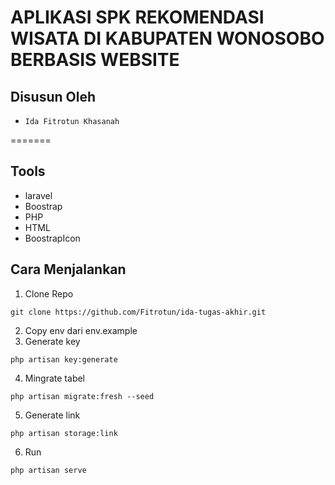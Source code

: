 # APLIKASI SPK REKOMENDASI WISATA DI KABUPATEN WONOSOBO BERBASIS WEBSITE


## Disusun Oleh

- ``` Ida Fitrotun Khasanah ```

=======

## Tools

- laravel
- Boostrap
- PHP
- HTML
- BoostrapIcon

## Cara Menjalankan

1. Clone Repo
``` 
git clone https://github.com/Fitrotun/ida-tugas-akhir.git
```

2. Copy env dari env.example
3. Generate key
``` 
php artisan key:generate
```

4. Mingrate tabel
``` 
php artisan migrate:fresh --seed
```

5. Generate link
``` 
php artisan storage:link
```

6. Run
``` 
php artisan serve
```

